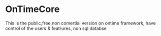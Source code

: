 # OnTimeCore
This is the public,free,non comertial version on ontime framework, have control of the users &amp; featrures, non sql databse
